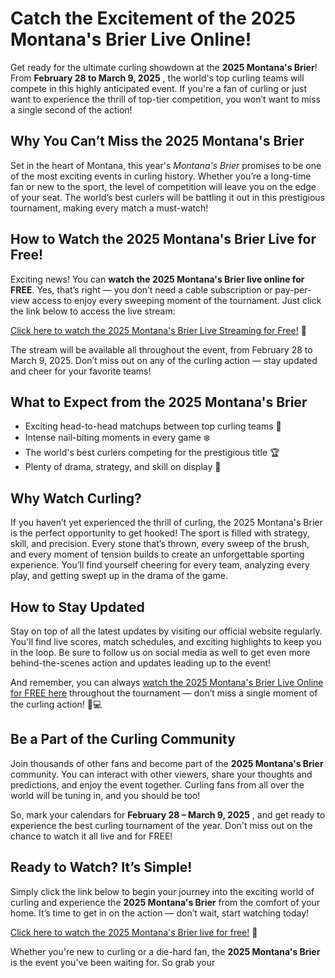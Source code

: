 # Catch the Excitement of the 2025 Montana's Brier Live Online!

Get ready for the ultimate curling showdown at the **2025 Montana's Brier**! From **February 28 to March 9, 2025** , the world's top curling teams will compete in this highly anticipated event. If you're a fan of curling or just want to experience the thrill of top-tier competition, you won’t want to miss a single second of the action!

## Why You Can’t Miss the 2025 Montana's Brier

Set in the heart of Montana, this year's _Montana's Brier_ promises to be one of the most exciting events in curling history. Whether you’re a long-time fan or new to the sport, the level of competition will leave you on the edge of your seat. The world’s best curlers will be battling it out in this prestigious tournament, making every match a must-watch!

## How to Watch the 2025 Montana's Brier Live for Free!

Exciting news! You can **watch the 2025 Montana's Brier live online for FREE**. Yes, that’s right — you don’t need a cable subscription or pay-per-view access to enjoy every sweeping moment of the tournament. Just click the link below to access the live stream:

[Click here to watch the 2025 Montana's Brier Live Streaming for Free!](https://tinyurl.com/livestreamfreeo?st=2025montanasbrier&si=gh) 🎥

The stream will be available all throughout the event, from February 28 to March 9, 2025. Don’t miss out on any of the curling action — stay updated and cheer for your favorite teams!

## What to Expect from the 2025 Montana's Brier

- Exciting head-to-head matchups between top curling teams 🌟
- Intense nail-biting moments in every game ❄️
- The world's best curlers competing for the prestigious title 🏆
- Plenty of drama, strategy, and skill on display 🎯

## Why Watch Curling?

If you haven’t yet experienced the thrill of curling, the 2025 Montana's Brier is the perfect opportunity to get hooked! The sport is filled with strategy, skill, and precision. Every stone that’s thrown, every sweep of the brush, and every moment of tension builds to create an unforgettable sporting experience. You’ll find yourself cheering for every team, analyzing every play, and getting swept up in the drama of the game.

## How to Stay Updated

Stay on top of all the latest updates by visiting our official website regularly. You'll find live scores, match schedules, and exciting highlights to keep you in the loop. Be sure to follow us on social media as well to get even more behind-the-scenes action and updates leading up to the event!

And remember, you can always [watch the 2025 Montana's Brier Live Online for FREE here](https://tinyurl.com/livestreamfreeo?st=2025montanasbrier&si=gh) throughout the tournament — don’t miss a single moment of the curling action! 📱💻

## Be a Part of the Curling Community

Join thousands of other fans and become part of the **2025 Montana's Brier** community. You can interact with other viewers, share your thoughts and predictions, and enjoy the event together. Curling fans from all over the world will be tuning in, and you should be too!

So, mark your calendars for **February 28 – March 9, 2025** , and get ready to experience the best curling tournament of the year. Don't miss out on the chance to watch it all live and for FREE!

## Ready to Watch? It’s Simple!

Simply click the link below to begin your journey into the exciting world of curling and experience the **2025 Montana's Brier** from the comfort of your home. It’s time to get in on the action — don’t wait, start watching today!

[Click here to watch the 2025 Montana's Brier live for free!](https://tinyurl.com/livestreamfreeo?st=2025montanasbrier&si=gh) 📲

Whether you're new to curling or a die-hard fan, the **2025 Montana's Brier** is the event you’ve been waiting for. So grab your
